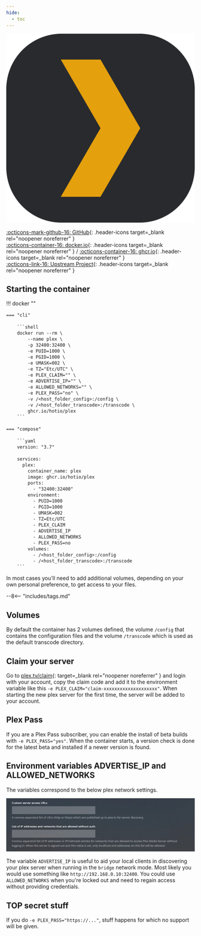 ```yaml
---
hide:
  - toc
---
```


<div class="image-logo"><img src="/img/image-logos/plex.svg" alt="logo"></div>

[:octicons-mark-github-16: GitHub](https://github.com/hotio/plex){: .header-icons target=_blank rel="noopener noreferrer" }  
[:octicons-container-16: docker.io](https://hub.docker.com/r/hotio/plex){: .header-icons target=_blank rel="noopener noreferrer" }
 / [:octicons-container-16: ghcr.io](https://github.com/orgs/hotio/packages/container/package/plex){: .header-icons target=_blank rel="noopener noreferrer" }  
[:octicons-link-16: Upstream Project](https://www.plex.tv){: .header-icons target=_blank rel="noopener noreferrer" }  

## Starting the container

!!! docker ""

    === "cli"

        ```shell
        docker run --rm \
            --name plex \
            -p 32400:32400 \
            -e PUID=1000 \
            -e PGID=1000 \
            -e UMASK=002 \
            -e TZ="Etc/UTC" \
            -e PLEX_CLAIM="" \
            -e ADVERTISE_IP="" \
            -e ALLOWED_NETWORKS="" \
            -e PLEX_PASS="no" \
            -v /<host_folder_config>:/config \
            -v /<host_folder_transcode>:/transcode \
            ghcr.io/hotio/plex
        ```

    === "compose"

        ```yaml
        version: "3.7"

        services:
          plex:
            container_name: plex
            image: ghcr.io/hotio/plex
            ports:
              - "32400:32400"
            environment:
              - PUID=1000
              - PGID=1000
              - UMASK=002
              - TZ=Etc/UTC
              - PLEX_CLAIM
              - ADVERTISE_IP
              - ALLOWED_NETWORKS
              - PLEX_PASS=no
            volumes:
              - /<host_folder_config>:/config
              - /<host_folder_transcode>:/transcode
        ```

In most cases you'll need to add additional volumes, depending on your own personal preference, to get access to your files.

--8<-- "includes/tags.md"

## Volumes

By default the container has 2 volumes defined, the volume `/config` that contains the configuration files and the volume `/transcode` which is used as the default transcode directory.

## Claim your server

Go to [plex.tv/claim](https://www.plex.tv/claim){: target=_blank rel="noopener noreferrer" } and login with your account, copy the claim code and add it to the environment variable like this `-e PLEX_CLAIM="claim-xxxxxxxxxxxxxxxxxxxx"`. When starting the new plex server for the first time, the server will be added to your account.

## Plex Pass

If you are a Plex Pass subscriber, you can enable the install of beta builds with `-e PLEX_PASS="yes"`. When the container starts, a version check is done for the latest beta and installed if a newer version is found.

## Environment variables ADVERTISE_IP and ALLOWED_NETWORKS

The variables correspond to the below plex network settings.

![Plex settings](/img/plex_settings.png "Plex settings")

The variable `ADVERTISE_IP` is useful to aid your local clients in discovering your plex server when running in the `bridge` network mode. Most likely you would use something like `http://192.168.0.10:32400`. You could use `ALLOWED_NETWORKS` when you're locked out and need to regain access without providing credentials.

## TOP secret stuff

If you do `-e PLEX_PASS="https://..."`, stuff happens for which no support will be given.
